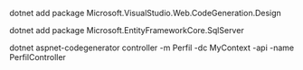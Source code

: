 
dotnet add package Microsoft.VisualStudio.Web.CodeGeneration.Design

dotnet add package Microsoft.EntityFrameworkCore.SqlServer

dotnet aspnet-codegenerator controller -m Perfil -dc MyContext -api -name PerfilController